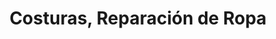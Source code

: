 ---
title: "Costuras, Reparación de Ropa"
url: /penalolen/costuras-reparacion-de-ropa/
shop: Kleidung
---